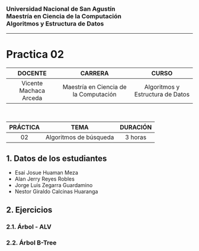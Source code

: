 ### Universidad Nacional de San Agustín <br/> Maestría en Ciencia de la Computación <br/>  Algoritmos y Estructura de Datos
<hr/>

# Practica 02

| DOCENTE | CARRERA | CURSO |
| :-: | :-: | :-: |
| Vicente Machaca Arceda | Maestría en Ciencia de la Computación | Algoritmos y Estructura de Datos |
<br/>

| PRÁCTICA | TEMA | DURACIÓN |
| :-: | :-: | :-: |
| 02 | Algoritmos de búsqueda | 3 horas

## 1. Datos de los estudiantes
 - Esai Josue Huaman Meza
 - Alan Jerry Reyes Robles
 - Jorge Luis Zegarra Guardamino
 - Nestor Giraldo Calcinas Huaranga

## 2. Ejercicios

### 2.1. Árbol - ALV
### 2.2. Árbol B-Tree

